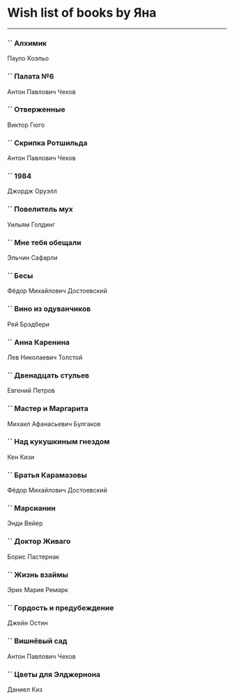 # Wish list of books by Яна
---

### `` Алхимик
Пауло Коэльо

### `` Палата №6
Антон Павлович Чехов

### `` Отверженные
Виктор Гюго

### `` Скрипка Ротшильда
Антон Павлович Чехов

### `` 1984
Джордж Оруэлл

### `` Повелитель мух
Уильям Голдинг

### `` Мне тебя обещали
Эльчин Сафарли

### `` Бесы
Фёдор Михайлович Достоевский

### `` Вино из одуванчиков
Рей Брэдбери

### `` Анна Каренина
Лев Николаевич Толстой

### `` Двенадцать стульев
Евгений Петров

### `` Мастер и Маргарита
Михаил Афанасьевич Булгаков

### `` Над кукушкиным гнездом
Кен Кизи

### `` Братья Карамазовы
Фёдор Михайлович Достоевский

### `` Марсианин
Энди Вейер

### `` Доктор Живаго
Борис Пастернак

### `` Жизнь взаймы
Эрих Мария Ремарк

### `` Гордость и предубеждение
Джейн Остин

### `` Вишнёвый сад
Антон Павлович Чехов

### `` Цветы для Элджернона
Даниел Киз

